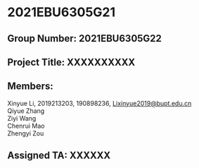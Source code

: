 # 2021EBU6305G21
## Group Number: 2021EBU6305G22
## Project Title: XXXXXXXXXX
## Members:
Xinyue Li, 2019213203, 190898236, Lixinyue2019@bupt.edu.cn  
Qiyue Zhang  
Ziyi Wang  
Chenrui Mao  
Zhengyi Zou  

## Assigned TA: XXXXXX
